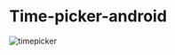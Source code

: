 # Time-picker-android
![timepicker](https://user-images.githubusercontent.com/59040076/127650115-3b698a00-dc9f-4d6c-b71b-188a7f4a0a3a.png)
